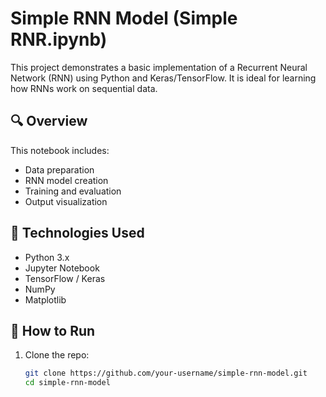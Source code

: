 # Simple RNN Model (Simple RNR.ipynb)

This project demonstrates a basic implementation of a Recurrent Neural Network (RNN) using Python and Keras/TensorFlow. It is ideal for learning how RNNs work on sequential data.

## 🔍 Overview

This notebook includes:
- Data preparation
- RNN model creation
- Training and evaluation
- Output visualization

## 🧠 Technologies Used

- Python 3.x
- Jupyter Notebook
- TensorFlow / Keras
- NumPy
- Matplotlib

## 🚀 How to Run

1. Clone the repo:
   ```bash
   git clone https://github.com/your-username/simple-rnn-model.git
   cd simple-rnn-model
